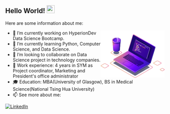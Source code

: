 ## Hello World! <img src="https://media.giphy.com/media/hvRJCLFzcasrR4ia7z/giphy.gif" height="25px" width="25px">

Here are some information about me:
> <img align="right" alt="Programming" src="images/coding.png" height="150" />
- 🔭 I’m currently working on HyperionDev Data Science Bootcamp.
- 🌱 I’m currently learning Python, Computer Science, and Data Science.
- 👯 I’m looking to collaborate on Data Science project in technology companies.
- 💼 Work experience: 4 years in SYM as Project coordinator, Marketing and President's office administrator
- 🎓 Education: MBA(University of Glasgow), BS in Medical Science(National Tsing Hua University)
- 📫 See more about me:

[![LinkedIn][linkedin-shield]][linkedin-url]

[linkedin-shield]: https://img.shields.io/badge/-LinkedIn-black.svg?style=for-the-badge&logo=linkedin&colorB=555
[linkedin-url]: https://www.linkedin.com/in/kuo-hao-huang/
